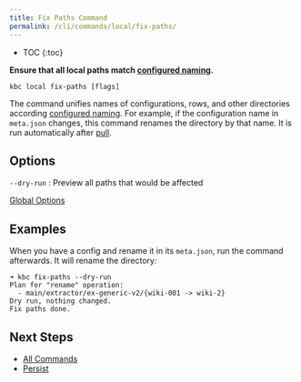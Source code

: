```yaml
---
title: Fix Paths Command
permalink: /cli/commands/local/fix-paths/
---
```


* TOC
{:toc}

**Ensure that all local paths match [configured naming](/cli/structure/#naming).**

```
kbc local fix-paths [flags]
```

The command unifies names of configurations, rows, and other directories according [configured naming](/cli/structure/#naming).
For example, if the configuration name in `meta.json` changes, this command renames the directory by that name.
It is run automatically after [pull](/cli/commands/sync/pull/). 

## Options

`--dry-run`
: Preview all paths that would be affected

[Global Options](/cli/commands/#global-options)

## Examples

When you have a config and rename it in its `meta.json`, run the command afterwards. It will rename the directory:

```
➜ kbc fix-paths --dry-run
Plan for "rename" operation:
  - main/extractor/ex-generic-v2/{wiki-001 -> wiki-2}
Dry run, nothing changed.
Fix paths done.
```

## Next Steps

- [All Commands](/cli/commands/)
- [Persist](/cli/commands/local/persist)
